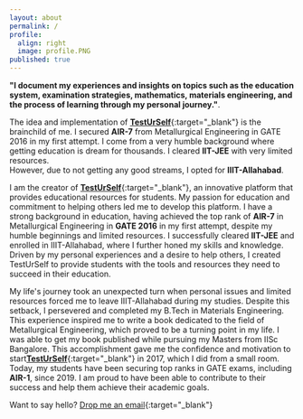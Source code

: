 ```yaml
---
layout: about
permalink: /
profile:
  align: right
  image: profile.PNG
published: true
---
```


**"I document my experiences and insights on topics such as the education system, examination strategies, mathematics, materials engineering, and the process of learning through my personal journey."**. 

The idea and implementation of [**TestUrSelf**](https://www.testurself.in){:target="_blank"} is the brainchild of me. I secured **AIR-7** from Metallurgical Engineering in GATE 2016 in my first attempt. I come from a very humble background where getting education is dream for thousands. I cleared **IIT-JEE** with very limited resources. <br> However, due to not getting any good streams, I opted for **IIIT-Allahabad**. 

I am the creator of [**TestUrSelf**](https://www.testurself.in){:target="_blank"}, an innovative platform that provides educational resources for students. My passion for education and commitment to helping others led me to develop this platform. I have a strong background in education, having achieved the top rank of **AIR-7** in Metallurgical Engineering in **GATE 2016** in my first attempt, despite my humble beginnings and limited resources. I successfully cleared **IIT-JEE** and enrolled in IIIT-Allahabad, where I further honed my skills and knowledge. Driven by my personal experiences and a desire to help others, I created TestUrSelf to provide students with the tools and resources they need to succeed in their education.


My life's journey took an unexpected turn when personal issues and limited resources forced me to leave IIIT-Allahabad during my studies. Despite this setback, I persevered and completed my B.Tech in Materials Engineering. This experience inspired me to write a book dedicated to the field of Metallurgical Engineering, which proved to be a turning point in my life. I was able to get my book published while pursuing my Masters from IISc Bangalore. This accomplishment gave me the confidence and motivation to start[**TestUrSelf**](https://www.testurself.in){:target="_blank"} in 2017, which I did from a small room. Today, my students have been securing top ranks in GATE exams, including **AIR-1**, since 2019. I am proud to have been able to contribute to their success and help them achieve their academic goals.
  

Want to say hello? [Drop me an email](mailto:samarjeet.xyz@gmail.com){:target="_blank"}
